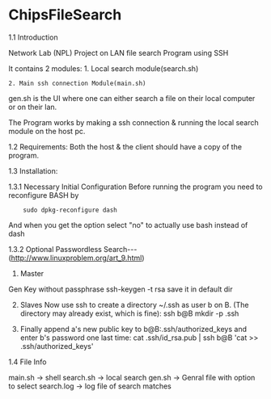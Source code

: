 # ChipsFileSearch

1.1 Introduction

Network Lab (NPL) Project on LAN file search Program using SSH 

It contains 2 modules:
    1. Local search module(search.sh)
    
    2. Main ssh connection Module(main.sh)

gen.sh is the UI where one can either search a file on their local computer or on their lan.

The Program works by making a ssh connection & running the local search module on the host pc.

1.2 Requirements:
Both the host & the client should have a copy of the program.

1.3 Installation:

1.3.1 Necessary Initial Configuration
Before running the program you need to reconfigure BASH by

        sudo dpkg-reconfigure dash

And when you get the option select "no" to actually use bash instead of dash 

1.3.2 Optional Passwordless Search---(http://www.linuxproblem.org/art_9.html)

1. Master

Gen Key without passphrase
        ssh-keygen -t rsa
save it in default dir

2. Slaves
Now use ssh to create a directory ~/.ssh as user b on B. (The directory may already exist, which is fine):
        ssh b@B mkdir -p .ssh

3. Finally append a's new public key to b@B:.ssh/authorized_keys and enter b's password one last time:
        cat .ssh/id_rsa.pub | ssh b@B 'cat >> .ssh/authorized_keys'

1.4 File Info

main.sh		-> shell
search.sh	-> local search
gen.sh		-> Genral file with option to select
search.log	-> log file of search matches
